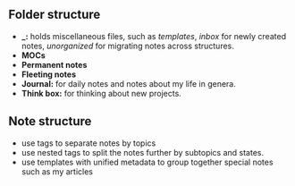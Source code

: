 
## Folder structure 
- **\_:** holds miscellaneous files, such as *templates*, *inbox* for newly created notes, *unorganized* for migrating notes across structures.
- **MOCs**
- **Permanent notes** 
- **Fleeting notes**
- **Journal:** for daily notes and notes about my life in genera.
- **Think box:** for thinking about new projects.

## Note structure 
- use tags to separate notes by topics
- use nested tags to split the notes further by subtopics and states.
- use templates with unified metadata to group together special notes such as my articles

